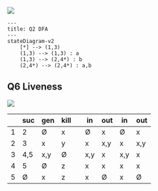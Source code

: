 ![](Pasted%20image%2020240606100825.png)
```mermaid
---
title: Q2 DFA
---
stateDiagram-v2
	[*] --> (1,3)
	(1,3) --> (1,3) : a
	(1,3) --> (2,4*) : b
	(2,4*) --> (2,4*) : a,b
```

## Q6 Liveness
![](Pasted%20image%2020240606110610.png)

|     | suc | gen | kill |     | in  | out | in  | out |
| --- | --- | --- | ---- | --- | --- | --- | --- | --- |
| 1   | 2   | Ø   | x    |     | Ø   | x   | Ø   | x   |
| 2   | 3   | x   | y    |     | x   | x,y | x   | x,y |
| 3   | 4,5 | x,y | Ø    |     | x,y | x   | x,y | x   |
| 4   | 5   | Ø   | z    |     | x   | x   | x   | x   |
| 5   | Ø   | x   | z    |     | x   | Ø   | x   | Ø   |

